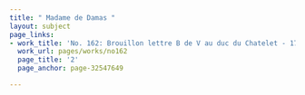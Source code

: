 ```yaml
---
title: " Madame de Damas "
layout: subject
page_links:
- work_title: 'No. 162: Brouillon lettre B de V au duc du Chatelet - 1781/05/12'
  work_url: pages/works/no162
  page_title: '2'
  page_anchor: page-32547649

---
```

